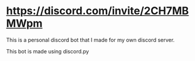 # https://discord.com/invite/2CH7MBMWpm


This is a personal discord bot that I made for my own discord server.

This bot is made using discord.py